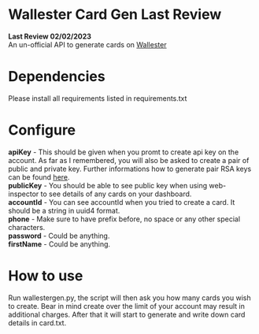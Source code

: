 # Wallester Card Gen **Last Review**
**Last Review 02/02/2023** </br> 
An un-official API to generate cards on [Wallester](https://wallester.com/)
# Dependencies
Please install all requirements listed in requirements.txt
# Configure
**apiKey** - This should be given when you promt to create api key on the account. As far as I remembered, you will also be asked to create a pair of public and private key. Further informations how to generate pair RSA keys can be found [here](https://docs.oracle.com/en/cloud/cloud-at-customer/occ-get-started/generate-ssh-key-pair.html).</br>
**publicKey** - You should be able to see public key when using web-inspector to see details of any cards on your dashboard.</br>
**accountId** - You can see accountId when you tried to create a card. It should be a string in uuid4 format.</br>
**phone** - Make sure to have prefix before, no space or any other special characters.</br>
**password** - Could be anything.</br>
**firstName** - Could be anything.</br>
# How to use
Run wallestergen.py, the script will then ask you how many cards you wish to create. Bear in mind create over the limit of your account may result in additional charges. After that it will start to generate and write down card details in card.txt.
